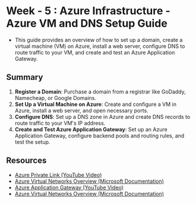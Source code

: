 # Week - 5 : Azure Infrastructure - Azure VM and DNS Setup Guide
- This guide provides an overview of how to set up a domain, create a virtual machine (VM) on Azure, install a web server, configure DNS to route traffic to your VM, and create and test an Azure Application Gateway.

## Summary

1. **Register a Domain**: Purchase a domain from a registrar like GoDaddy, Namecheap, or Google Domains.
2. **Set Up a Virtual Machine on Azure**: Create and configure a VM in Azure, install a web server, and open necessary ports.
3. **Configure DNS**: Set up a DNS zone in Azure and create DNS records to route traffic to your VM's IP address.
4. **Create and Test Azure Application Gateway**: Set up an Azure Application Gateway, configure backend pools and routing rules, and test the setup.

## Resources

- [Azure Private Link (YouTube Video)](https://www.youtube.com/watch?v=57ZwdztCx2w&pp=ygUSYXp1cmUgcHJpdmF0ZSBsaW5r)
- [Azure Virtual Networks Overview (Microsoft Documentation)](https://learn.microsoft.com/en-us/azure/virtual-network/virtual-networks-overview)
- [Azure Application Gateway (YouTube Video)](https://www.youtube.com/watch?v=-SRk0hHa-S0)
- [Azure Virtual Networks Overview (Microsoft Documentation)](https://learn.microsoft.com/en-us/azure/virtual-network/virtual-networks-overview)
